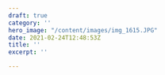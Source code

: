 ```yaml
---
draft: true
category: ''
hero_image: "/content/images/img_1615.JPG"
date: 2021-02-24T12:48:53Z
title: ''
excerpt: ''

---
```

